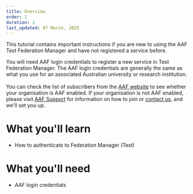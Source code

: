 ```yaml
---
title: Overview
order: 1
duration: 1
last_updated: 07 March, 2025
---
```


This tutorial contains important instructions if you are new to using the AAF Test Federation Manager and have not registered a service before.

You will need AAF login credentials to register a new service in Test Federation Manager.
The AAF login credentials are generally the same as what you use for an associated Australian university or research institution. <br><br>
You can check the list of subscribers from the [AAF website](https://aaf.edu.au/subscribers/) to see whether your organisation is AAF enabled.
If your organisation is not AAF enabled, please visit [AAF Support](https://support.aaf.edu.au/support/solutions/articles/19000036105-how-to-join-the-australian-access-federation) for information on how to join or [contact us](mailto:support@aaf.edu.au), and we'll set you up.

# What you'll learn

- How to authenticate to Federation Manager (Test)

# What you'll need

- AAF login credentials